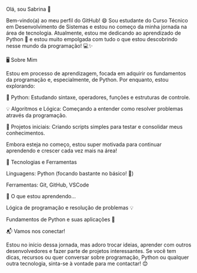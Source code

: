 Olá, sou Sabrina 👋

Bem-vindo(a) ao meu perfil do GitHub! 😄 Sou estudante do Curso Técnico em Desenvolvimento de Sistemas e estou no começo da minha jornada na área de tecnologia. Atualmente, estou me dedicando ao aprendizado de Python 🐍 e estou muito empolgada com tudo o que estou descobrindo nesse mundo da programação! 💻✨

🖥️ Sobre Mim

Estou em processo de aprendizagem, focada em adquirir os fundamentos da programação e, especialmente, de Python. Por enquanto, estou explorando:

🔧 Python: Estudando sintaxe, operadores, funções e estruturas de controle.

💡 Algoritmos e Lógica: Começando a entender como resolver problemas através da programação.

🚀 Projetos iniciais: Criando scripts simples para testar e consolidar meus conhecimentos.

Embora esteja no começo, estou super motivada para continuar aprendendo e crescer cada vez mais na área!

🔧 Tecnologias e Ferramentas

Linguagens: Python (focando bastante no básico! 🐍)

Ferramentas: Git, GitHub, VSCode


🌱 O que estou aprendendo…

Lógica de programação e resolução de problemas 💡

Fundamentos de Python e suas aplicações 🔧

📬 Vamos nos conectar!

Estou no início dessa jornada, mas adoro trocar ideias, aprender com outros desenvolvedores e fazer parte de projetos interessantes. Se você tem dicas, recursos ou quer conversar sobre programação, Python ou qualquer outra tecnologia, sinta-se à vontade para me contactar! 😊
